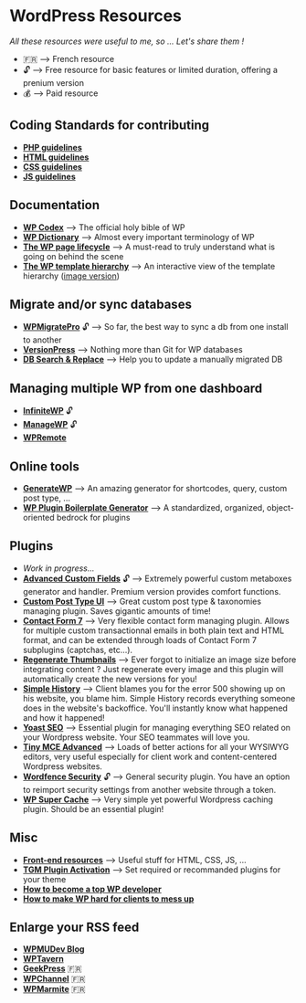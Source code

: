# WordPress Resources
 *All these resources were useful to me, so ... Let's share them !*
 - :fr: --> French resource
 - :unlock: --> Free resource for basic features or limited duration, offering a prenium version
 - :moneybag: --> Paid resource
 
## Coding Standards for contributing
- [**PHP guidelines**](https://make.wordpress.org/core/handbook/best-practices/coding-standards/php/)
- [**HTML guidelines**](https://make.wordpress.org/core/handbook/best-practices/coding-standards/html/)
- [**CSS guidelines**](https://make.wordpress.org/core/handbook/best-practices/coding-standards/css/)
- [**JS guidelines**](https://make.wordpress.org/core/handbook/best-practices/coding-standards/javascript/)
 
 
## Documentation
- [**WP Codex**](https://codex.wordpress.org/) --> The official holy bible of WP
- [**WP Dictionary**](https://premium.wpmudev.org/blog/wordpress-dictionary/) --> Almost every important terminology of WP
- [**The WP page lifecycle**](https://tommcfarlin.com/wordpress-page-lifecycle/) --> A must-read to truly understand what is going on behind the scene
- [**The WP template hierarchy**](https://wphierarchy.com/) --> An interactive view of the template hierarchy ([image version](https://developer.wordpress.org/files/2014/10/template-hierarchy.png))


## Migrate and/or sync databases
- [**WPMigratePro**](https://deliciousbrains.com/wp-migrate-db-pro/) :unlock: --> So far, the best way to sync a db from one install to another
- [**VersionPress**](https://versionpress.net/) --> Nothing more than Git for WP databases
- [**DB Search & Replace**](http://interconnectit.com/products/search-and-replace-for-wordpress-databases/) --> Help you to update a manually migrated DB


## Managing multiple WP from one dashboard
- [**InfiniteWP**](https://infinitewp.com/) :unlock:
- [**ManageWP**](https://managewp.com/) :unlock:
- [**WPRemote**](https://wpremote.com/)


## Online tools
- [**GenerateWP**](https://generatewp.com/) --> An amazing generator for shortcodes, query, custom post type, ...
- [**WP Plugin Boilerplate Generator**](http://wppb.io/) --> A standardized, organized, object-oriented bedrock for plugins


## Plugins
- *Work in progress...*
- [**Advanced Custom Fields**](https://www.advancedcustomfields.com/) :unlock: --> Extremely powerful custom metaboxes generator and handler. Premium version provides comfort functions.
- [**Custom Post Type UI**](https://wordpress.org/plugins/custom-post-type-ui/) --> Great custom post type & taxonomies managing plugin. Saves gigantic amounts of time!
- [**Contact Form 7**](https://wordpress.org/plugins/contact-form-7/) --> Very flexible contact form managing plugin. Allows for multiple custom transactionnal emails in both plain text and HTML format, and can be extended through loads of Contact Form 7 subplugins (captchas, etc...).
- [**Regenerate Thumbnails**](https://wordpress.org/plugins/regenerate-thumbnails/) --> Ever forgot to initialize an image size before integrating content ? Just regenerate every image and this plugin will automatically create the new versions for you!
- [**Simple History**](https://wordpress.org/plugins/simple-history/) --> Client blames you for the error 500 showing up on his website, you blame him. Simple History records everything someone does in the website's backoffice. You'll instantly know what happened and how it happened!
- [**Yoast SEO**](https://wordpress.org/plugins/wordpress-seo/) --> Essential plugin for managing everything SEO related on your Wordpress website. Your SEO teammates will love you.
- [**Tiny MCE Advanced**](https://wordpress.org/plugins/tinymce-advanced/) --> Loads of better actions for all your WYSIWYG editors, very useful especially for client work and content-centered Wordpress websites.
- [**Wordfence Security**](https://wordpress.org/plugins/wordfence/) :unlock: --> General security plugin. You have an option to reimport security settings from another website through a token.
- [**WP Super Cache**](https://wordpress.org/plugins/wp-super-cache/) --> Very simple yet powerful Wordpress caching plugin. Should be an essential plugin!




## Misc
- [**Front-end resources**](https://github.com/monsieurnebo/front-webdev-resources) --> Useful stuff for HTML, CSS, JS, ...
- [**TGM Plugin Activation**](https://github.com/TGMPA/TGM-Plugin-Activation) --> Set required or recommanded plugins for your theme
- [**How to become a top WP developer**](https://www.smashingmagazine.com/2012/08/how-to-become-a-top-wordpress-developer/)
- [**How to make WP hard for clients to mess up**](https://www.smashingmagazine.com/2016/07/how-to-make-wordpress-hard-for-clients-to-mess-up/)


## Enlarge your RSS feed
- [**WPMUDev Blog**](https://premium.wpmudev.org/blog/)
- [**WPTavern**](https://wptavern.com/)
- [**GeekPress**](http://www.geekpress.fr/) :fr:
- [**WPChannel**](https://wpchannel.com/) :fr:
- [**WPMarmite**](https://wpmarmite.com/) :fr:
